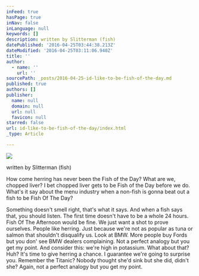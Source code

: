 ```yaml
---
inFeed: true
hasPage: true
inNav: false
inLanguage: null
keywords: []
description: written by Slitterman (fish)
datePublished: '2016-04-25T03:44:38.213Z'
dateModified: '2016-04-25T03:11:06.940Z'
title: ''
author:
  - name: ''
    url: ''
sourcePath: _posts/2016-04-25-id-like-to-be-fish-of-the-day.md
published: true
authors: []
publisher:
  name: null
  domain: null
  url: null
  favicon: null
starred: false
url: id-like-to-be-fish-of-the-day/index.html
_type: Article

---
```

![](https://s3-us-west-2.amazonaws.com/the-grid-img/p/98cf0e6c2f7a20f73f51327a82cf3c97430e0c28.jpg)

written by Slitterman (fish)

How come herring has never been the Fish of the Day? What are we, chopped liver? I bet chopped liver gets to be Fish of the Day before we do. What's it say about the menu industry when a non-fish is gonna beat out a fish to be Fish Of The Day? 

Something doesn't smell right, that's what it says. And when a fish says that, you should listen. The first time doesn't have to be a whole 24 hours. Fish Of The Afternoon would be fine. We just want a shot to prove ourselves. People like herring. Just because we're not as popular as tuna or salmon that shouldn't disqualify us. Look at BMW. More people buy Fords but you don' see BMW dealers complaining. Not a perfect analogy but you get my point. And consider this: we're high in potassium. What about that? Huh? It's time to give herring a chance. I guarantee we're going to surprise you. Remember the Titanic? Nobody thought she'd sink but she did, didn't she? Again, not a perfect analogy but you get my point.